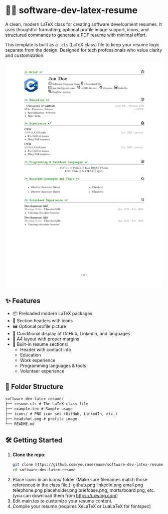 # 🧑‍💻 software-dev-latex-resume

A clean, modern LaTeX class for creating software development resumes. It uses thoughtful formatting, optional profile image support, icons, and structured commands to generate a PDF resume with minimal effort.

This template is built as a `.cls` (LaTeX class) file to keep your resume logic separate from the design. Designed for tech professionals who value clarity and customization.

![Preview](./main.png)

## ✨ Features

- 📦 Preloaded modern LaTeX packages
- 🎨 Section headers with icons
- 🖼 Optional profile picture
- 🔗 Conditional display of GitHub, LinkedIn, and languages
- 📐 A4 layout with proper margins
- 📄 Built-in resume sections:
  - Header with contact info
  - Education
  - Work experience
  - Programming languages & tools
  - Volunteer experience

## 📁 Folder Structure
```
software-dev-latex-resume/
├── resume.cls # The LaTeX class file
├── example.tex # Sample usage
├── icons/ # PNG icon set (GitHub, LinkedIn, etc.)
├── headshot.png # profile image
└── README.md
```
## 🛠 Getting Started

1. **Clone the repo**:
   ```bash
   git clone https://github.com/yourusername/software-dev-latex-resume.git
   cd software-dev-latex-resume
2. Place icons in an icons/ folder (Make sure filenames match those referenced in the class file.):
  github.png
  linkedin.png
  email.png
  telephone.png
  placeholder.png
  briefcase.png, mortarboard.png, etc. (you can download them from https://uxwing.com)
3. Edit main.tex to customize your resume content.
4. Compile your resume (requires XeLaTeX or LuaLaTeX for fontspec)
